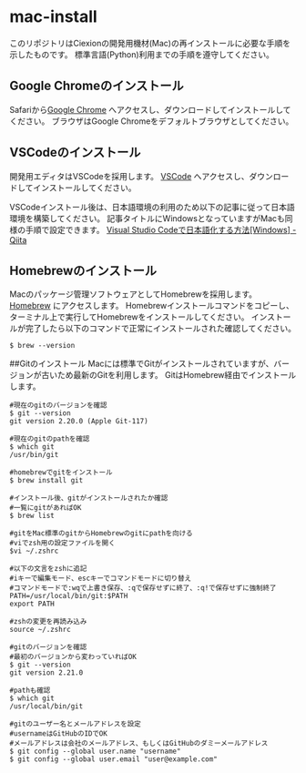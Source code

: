 # mac-install

このリポジトリはCiexionの開発用機材(Mac)の再インストールに必要な手順を示したものです。
標準言語(Python)利用までの手順を遵守してください。

## Google Chromeのインストール
Safariから[Google Chrome](https://www.google.com/intl/ja_jp/chrome/) へアクセスし、ダウンロードしてインストールしてください。
ブラウザはGoogle Chromeをデフォルトブラウザとしてください。

## VSCodeのインストール
開発用エディタはVSCodeを採用します。
[VSCode](https://azure.microsoft.com/ja-jp/products/visual-studio-code/) へアクセスし、ダウンロードしてインストールしてください。

VSCodeインストール後は、日本語環境の利用のため以下の記事に従って日本語環境を構築してください。
記事タイトルにWindowsとなっていますがMacも同様の手順で設定できます。
[Visual Studio Codeで日本語化する方法[Windows] - Qiita](https://qiita.com/nanamesincos/items/5c48ff88a4eeef0a8631)

## Homebrewのインストール
Macのパッケージ管理ソフトウェアとしてHomebrewを採用します。
[Homebrew](https://brew.sh/index_ja) にアクセスします。
Homebrewインストールコマンドをコピーし、ターミナル上で実行してHomebrewをインストールしてください。
インストールが完了したら以下のコマンドで正常にインストールされた確認してください。

```
$ brew --version
```

##Gitのインストール
Macには標準でGitがインストールされていますが、バージョンが古いため最新のGitを利用します。
GitはHomebrew経由でインストールします。

```
#現在のgitのバージョンを確認
$ git --version
git version 2.20.0 (Apple Git-117)

#現在のgitのpathを確認
$ which git
/usr/bin/git

#homebrewでgitをインストール
$ brew install git

#インストール後、gitがインストールされたか確認
#一覧にgitがあればOK
$ brew list

#gitをMac標準のgitからHomebrewのgitにpathを向ける
#viでzsh用の設定ファイルを開く
$vi ~/.zshrc

#以下の文言をzshに追記
#iキーで編集モード、escキーでコマンドモードに切り替え
#コマンドモードで:wqで上書き保存、:qで保存せずに終了、:q!で保存せずに強制終了
PATH=/usr/local/bin/git:$PATH
export PATH

#zshの変更を再読み込み
source ~/.zshrc

#gitのバージョンを確認
#最初のバージョンから変わっていればOK
$ git --version
git version 2.21.0

#pathも確認
$ which git
/usr/local/bin/git

#gitのユーザー名とメールアドレスを設定
#usernameはGitHubのIDでOK
#メールアドレスは会社のメールアドレス、もしくはGitHubのダミーメールアドレス
$ git config --global user.name "username"
$ git config --global user.email "user@example.com"
